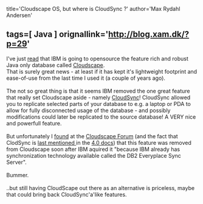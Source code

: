 title='Cloudscape OS, but where is CloudSync ?'
author='Max Rydahl Andersen'

tags=[ Java ]
orignallink='http://blog.xam.dk/?p=29'
---
<div><p>I've just <a href="http://www.blueskyonmars.com/archives/2004/07/31/ibm_to_open_source_cloudscape_database.html">read</a> that IBM is going to opensource the feature rich and robust Java only database called <a href="http://www-306.ibm.com/software/data/cloudscape/">Cloudscape</a>.<br>
That is surely great news - at least if it has kept it's lightweight footprint and ease-of-use from the last time I used it (a couple of years ago).<br><br>
The not so great thing is that it seems IBM removed the one great feature that really set Cloudscape aside - namely <a href="http://www.google.com/search?q=cloudsync&amp;sourceid=opera&amp;num=0&amp;ie=utf-8&amp;oe=utf-8">CloudSync</a>! CloudSync allowed you to replicate selected parts of your database to e.g. a laptop or PDA to allow for fully disconnected usage of the database - and possibly modifications could later be replicated to the source database! A VERY nice and powerfull feature.<br><br>
But unfortunately I <a href="http://63.209.20.13/cgi-bin/db2www/cloudscapeforum.d2w/main?PRDID=2&amp;CATID=&amp;FLD=message.message&amp;KW=cloudsync">found</a> at the <a href="http://63.209.20.13/cgi-bin/www2/cloudscapeforum.d2w/main">Cloudscape Forum</a> (and the fact that ClodSync is <a href="http://publibfi.boulder.ibm.com/epubs/html/cloud40/doc/pdf/lsa.pdf">last mentioned </a>in the <a href="http://www-306.ibm.com/software/data/cloudscape/pubs/collateral.html">4.0 docs</a>) that this feature was removed from Cloudscape soon after IBM aquired it "because IBM already has <br>
synchronization technology available called the DB2 Everyplace Sync Server".<br><br>
Bummer.<br><br>
..but still having CloudScape out there as an alternative is priceless, maybe that could bring back CloudSync'a'like features.</p></div>
